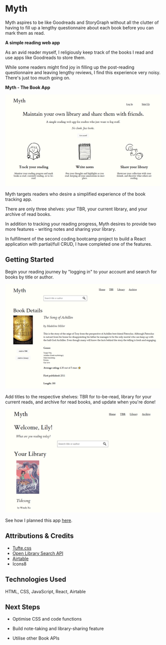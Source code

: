 # Myth

Myth aspires to be like Goodreads and StoryGraph without all the clutter of having to fill up a lengthy questionnaire about each book before you can mark them as read.

**A simple reading web app**

As an avid reader myself, I religiously keep track of the books I read and use apps like Goodreads to store them.

While some readers might find joy in filling up the post-reading questionnaire and leaving lengthy reviews, I find this experience very noisy. There's just too much going on.

**Myth - The Book App**

![Screenshot of site's title page](./src/assets/images/title_page_screenshot_myth.png)

Myth targets readers who desire a simplified experience of the book tracking app.

There are only three shelves: your TBR, your current library, and your archive of read books.

In addition to tracking your reading progress, Myth desires to provide two more features - writing notes and sharing your library.

In fulfillment of the second coding bootcamp project to build a React application with partial/full CRUD, I have completed one of the features.

## Getting Started

Begin your reading journey by "logging in" to your account and search for books by title or author.

![Screenshot of search page](./src/assets/images/search_page_screenshot.png)

Add titles to the respective shelves: TBR for to-be-read, library for your current reads, and archive for read books, and update when you're done!

![Screenshot of home page](./src/assets/images/homepage_screenshot.png)

See how I planned this app [here](https://miro.com/app/board/uXjVKrudW3Y=/?share_link_id=385691609527).

## Attributions & Credits

- [Tufte.css](https://edwardtufte.github.io/tufte-css/)
- [Open Library Search API](https://openlibrary.org/dev/docs/api/search)
- [Airtable](https://airtable.com/)
- Icons8

## Technologies Used

HTML, CSS, JavaScript, React, Airtable

## Next Steps

- Optimise CSS and code functions

- Build note-taking and library-sharing feature

- Utilise other Book APIs
